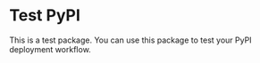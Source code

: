 # Test PyPI

This is a test package. You can use this package to test your PyPI deployment workflow.